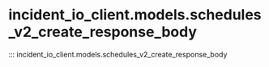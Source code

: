 # incident_io_client.models.schedules_v2_create_response_body

::: incident_io_client.models.schedules_v2_create_response_body